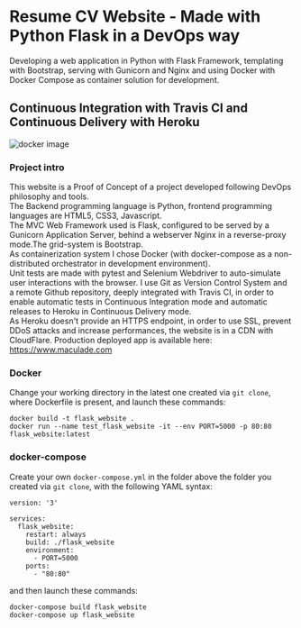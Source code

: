 # Resume CV Website - Made with Python Flask in a DevOps way

Developing a web application in Python with Flask Framework, templating with Bootstrap, serving with Gunicorn and Nginx and using Docker with Docker Compose as container solution for development.

## Continuous Integration with Travis CI and Continuous Delivery with Heroku

![docker image](https://github.com/github/docs/actions/workflows/docker-image.yml/badge.svg)


### Project intro

This website is a Proof of Concept of a project developed following DevOps philosophy and tools.  
The Backend programming language is Python, frontend programming languages are HTML5, CSS3, Javascript.  
The MVC Web Framework used is Flask, configured to be served by a Gunicorn Application Server, behind a webserver Nginx in a reverse-proxy mode.The grid-system is Bootstrap.  
As containerization system I chose Docker (with docker-compose as a non-distributed orchestrator in development environment).  
Unit tests are made with pytest and Selenium Webdriver to auto-simulate user interactions with the browser. I use Git as Version Control System and a remote Github repository, deeply integrated with Travis CI, in order to enable automatic tests in Continuous Integration mode and automatic releases to Heroku in Continuous Delivery mode.  
As Heroku doesn't provide an HTTPS endpoint, in order to use SSL, prevent DDoS attacks and increase performances, the website is in a CDN with CloudFlare.
Production deployed app is available here: https://www.maculade.com  

### Docker

Change your working directory in the latest one created via `git clone`, where Dockerfile is present, and launch these commands:

```
docker build -t flask_website .
docker run --name test_flask_website -it --env PORT=5000 -p 80:80 flask_website:latest
```

### docker-compose

Create your own `docker-compose.yml` in the folder above the folder you created via `git clone`, with the following YAML syntax:

```
version: '3'

services:
  flask_website:
    restart: always
    build: ./flask_website
    environment:
      - PORT=5000
    ports:
      - "80:80"
```

and then launch these commands:

```
docker-compose build flask_website
docker-compose up flask_website
```